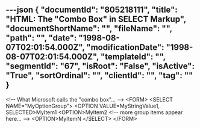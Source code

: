 ---json
{
  "documentId": "805218111",
  "title": "HTML: The &quot;Combo Box&quot; in SELECT Markup",
  "documentShortName": "",
  "fileName": "",
  "path": "",
  "date": "1998-08-07T02:01:54.000Z",
  "modificationDate": "1998-08-07T02:01:54.000Z",
  "templateId": "",
  "segmentId": "67",
  "isRoot": "False",
  "isActive": "True",
  "sortOrdinal": "",
  "clientId": "",
  "tag": ""
}
---

&lt;!-- What Microsoft calls the &quot;combo box&quot;... --&gt;
&lt;FORM&gt;
    &lt;SELECT NAME=&quot;MyOptionGroup&quot;&gt;
        &lt;OPTION VALUE=MyStringValue1, SELECTED&gt;MyItem1
        &lt;OPTION&gt;MyItem2
        &lt;!-- more group items appear here... --&gt;
        &lt;OPTION&gt;MyItemN
    &lt;/SELECT&gt;
&lt;/FORM&gt;
